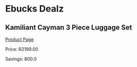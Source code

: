 
# Ebucks Dealz
## Kamiliant Cayman 3 Piece Luggage Set
[Product Page](https://www.ebucks.com/web/shop/productSelected.do?prodId=1110443483&catId=1158501552)

Price: R2199.00

Savings: 800.0


	